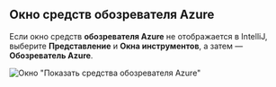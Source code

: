 ## <a name="displaying-the-azure-explorer-tool-window"></a>Окно средств обозревателя Azure

Если окно средств **обозревателя Azure** не отображается в IntelliJ, выберите **Представление** и **Окна инструментов**, а затем — **Обозреватель Azure**.

![Окно "Показать средства обозревателя Azure"](./media/azure-toolkit-for-intellij-show-azure-explorer/show-az-exp-01.png)

